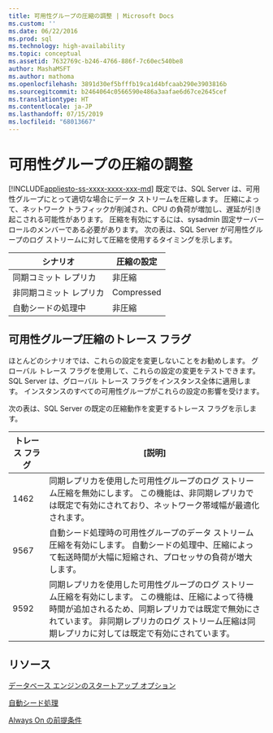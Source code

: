 ```yaml
---
title: 可用性グループの圧縮の調整 | Microsoft Docs
ms.custom: ''
ms.date: 06/22/2016
ms.prod: sql
ms.technology: high-availability
ms.topic: conceptual
ms.assetid: 7632769c-b246-4766-886f-7c60ec540be8
author: MashaMSFT
ms.author: mathoma
ms.openlocfilehash: 3891d30ef5bfffb19ca1d4bfcaab290e3903816b
ms.sourcegitcommit: b2464064c0566590e486a3aafae6d67ce2645cef
ms.translationtype: HT
ms.contentlocale: ja-JP
ms.lasthandoff: 07/15/2019
ms.locfileid: "68013667"
---
```

# <a name="tune-compression-for-availability-group"></a>可用性グループの圧縮の調整
[!INCLUDE[appliesto-ss-xxxx-xxxx-xxx-md](../../../includes/appliesto-ss-xxxx-xxxx-xxx-md.md)]
既定では、SQL Server は、可用性グループにとって適切な場合にデータ ストリームを圧縮します。 圧縮によって、ネットワーク トラフィックが削減され、CPU の負荷が増加し、遅延が引き起こされる可能性があります。 圧縮を有効にするには、sysadmin 固定サーバー ロールのメンバーである必要があります。 次の表は、SQL Server が可用性グループのログ ストリームに対して圧縮を使用するタイミングを示します。

| シナリオ | 圧縮の設定
| ---- | ----
| 同期コミット レプリカ | 非圧縮
| 非同期コミット レプリカ | Compressed
| 自動シードの処理中 | 非圧縮

## <a name="trace-flags-for-availability-group-compression"></a>可用性グループ圧縮のトレース フラグ 

ほとんどのシナリオでは、これらの設定を変更しないことをお勧めします。 グローバル トレース フラグを使用して、これらの設定の変更をテストできます。 SQL Server は、グローバル トレース フラグをインスタンス全体に適用します。 インスタンスのすべての可用性グループがこれらの設定の影響を受けます。  

次の表は、SQL Server の既定の圧縮動作を変更するトレース フラグを示します。 

トレース フラグ | [説明]
------------- | -------------
1462          | 同期レプリカを使用した可用性グループのログ ストリーム圧縮を無効にします。 この機能は、非同期レプリカでは既定で有効にされており、ネットワーク帯域幅が最適化されます。
9567          | 自動シード処理時の可用性グループのデータ ストリーム圧縮を有効にします。 自動シードの処理中、圧縮によって転送時間が大幅に短縮され、プロセッサの負荷が増大します。
9592          | 同期レプリカを使用した可用性グループのログ ストリーム圧縮を有効にします。 この機能は、圧縮によって待機時間が追加されるため、同期レプリカでは既定で無効にされています。 非同期レプリカのログ ストリーム圧縮は同期レプリカに対しては既定で有効にされています。


## <a name="resources"></a>リソース


[データベース エンジンのスタートアップ オプション](../../../database-engine/configure-windows/database-engine-service-startup-options.md)

[自動シード処理](https://msdn.microsoft.com/library/mt735149(SQL.130).aspx)

[Always On の前提条件](prereqs-restrictions-recommendations-always-on-availability.md) 
